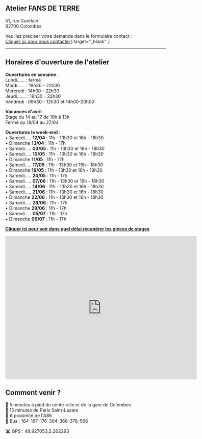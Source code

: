 ## Atelier FANS DE TERRE  
51, rue Guerlain  
92700 Colombes  

Veuillez préciser votre demande dans le formulaire contact :  
[Cliquer ici pour nous contacter](https://docs.google.com/forms/d/e/1FAIpQLScDnAGxa7UlusJ0sVcahW_FnYDXCc4BQsAE5W8vGXzb9_z4pg/viewform?entry.1318731939&entry.625861564&entry.1682638982&entry.1661862399&entry.635975601){:target="_blank" }   


---  
## Horaires d'ouverture de l'atelier      

**Ouvertures en semaine** :     
Lundi...... : fermé  
Mardi...... : 19h30 - 22h30  
Mercredi :  14h00 - 22h30  
Jeudi....... : 19h30 - 22h30   
Vendredi : 09h30 - 12h30 et 14h00-20h00   

**Vacances d'avril**  
Stage du 14 au 17 de 10h à 13h   
Fermé du 18/04 au 27/04  

**Ouvertures le week-end** :       
•	Samedi..... **12/04** : 11h - 13h30 et 16h - 18h30   
•	Dimanche **13/04** : 11h - 17h   
•	Samedi..... **03/05** : 11h - 13h30 et 16h - 18h30   
•	Samedi..... **10/05** : 11h - 13h30 et 16h - 18h30   
•	Dimanche **11/05** : 11h - 17h   
•	Samedi..... **17/05** : 11h - 13h30 et 16h - 18h30   
•	Dimanche **18/05** : 11h - 13h30 et 16h - 18h30   
•	Samedi..... **24/05** : 11h - 17h      
•	Samedi..... **07/06** : 11h - 13h30 et 16h - 18h30   
•	Samedi..... **14/06** : 11h - 13h30 et 16h - 18h30   
•	Samedi..... **21/06** : 11h - 13h30 et 16h - 18h30   
•	Dimanche **22/06** : 11h - 13h30 et 16h - 18h30  
•	Samedi..... **28/06** : 11h - 17h     
•	Dimanche **29/06** : 11h - 17h   
•	Samedi..... **05/07** : 11h - 17h     
•	Dimanche **06/07** : 11h - 17h   


  
**[Cliquer ici pour voir dans quel délai récupérer les pièces de stages](recuperation_pieces)**  
  
<iframe src="https://www.google.com/maps/embed?pb=!1m18!1m12!1m3!1d2621.3848954030345!2d2.260071015676809!3d48.92711037929425!2m3!1f0!2f0!3f0!3m2!1i1024!2i768!4f13.1!3m3!1m2!1s0x47e665e842c643b1%3A0x925e853e4532c!2sAtelier%20Fans%20de%20Terre!5e0!3m2!1sfr!2sfr!4v1614334056042!5m2!1sfr!2sfr" width="600" height="450" style="border:0;" allowfullscreen="" loading="lazy"></iframe>
 
## Comment venir ?

:footprints: 5 minutes à pied du cente-ville et de la gare de Colombes  
:train2: 15 minutes de Paris Saint-Lazare  
:car: A proximité de l'A86  
:bus: Bus : 164-167-176-304-366-378-566

 :motorway: GPS : 48.927053,2.262293

